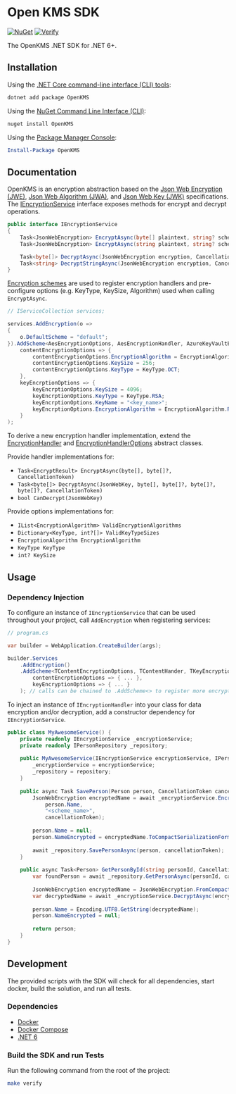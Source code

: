 # Open KMS SDK

[![NuGet](https://img.shields.io/nuget/v/OpenKMS.svg)](https://www.nuget.org/packages/OpenKMS/)
[![Verify](https://github.com/Basis-Theory/open-kms/actions/workflows/verify.yml/badge.svg)](https://github.com/Basis-Theory/open-kms/actions/workflows/verify.yml)

The OpenKMS .NET SDK for .NET 6+.

## Installation

Using the [.NET Core command-line interface (CLI) tools](https://docs.microsoft.com/en-us/dotnet/core/tools/):

```sh
dotnet add package OpenKMS
```

Using the [NuGet Command Line Interface (CLI)](https://docs.microsoft.com/en-us/nuget/tools/nuget-exe-cli-reference):

```sh
nuget install OpenKMS
```

Using the [Package Manager Console](https://docs.microsoft.com/en-us/nuget/tools/package-manager-console):

```powershell
Install-Package OpenKMS
```

## Documentation

OpenKMS is an encryption abstraction based on the [Json Web Encryption (JWE)](https://datatracker.ietf.org/doc/html/rfc7516), 
[Json Web Algorithm (JWA)](https://datatracker.ietf.org/doc/html/rfc7518), and [Json Web Key (JWK)](https://datatracker.ietf.org/doc/html/rfc7517) specifications.
The [IEncryptionService](./src/OpenKMS/Abstractions/IEncryptionService.cs) interface exposes methods for encrypt and decrypt operations.
```csharp
public interface IEncryptionService
{
    Task<JsonWebEncryption> EncryptAsync(byte[] plaintext, string? scheme, CancellationToken cancellationToken = default);
    Task<JsonWebEncryption> EncryptAsync(string plaintext, string? scheme, CancellationToken cancellationToken = default);

    Task<byte[]> DecryptAsync(JsonWebEncryption encryption, CancellationToken cancellationToken = default);
    Task<string> DecryptStringAsync(JsonWebEncryption encryption, CancellationToken cancellationToken = default);
}
```

[Encryption schemes](./src/OpenKMS/EncryptionScheme.cs) are used to register encryption handlers and pre-configure options (e.g. KeyType, KeySize, Algorithm) used when calling `EncryptAsync`.
```csharp
// IServiceCollection services;

services.AddEncryption(o =>
{
    o.DefaultScheme = "default";
}).AddScheme<AesEncryptionOptions, AesEncryptionHandler, AzureKeyVaultEncryptionOptions, AzureKeyVaultEncryptionHandler>("default", 
    contentEncryptionOptions => {
        contentEncryptionOptions.EncryptionAlgorithm = EncryptionAlgorithm.A256CBC_HS512;
        contentEncryptionOptions.KeySize = 256;
        contentEncryptionOptions.KeyType = KeyType.OCT;
    },
    keyEncrptionOptions => {
        keyEncrptionOptions.KeySize = 4096;
        keyEncrptionOptions.KeyType = KeyType.RSA;
        keyEncrptionOptions.KeyName = "<key_name>";
        keyEncrptionOptions.EncryptionAlgorithm = EncryptionAlgorithm.RSA_OAEP;
    }
);
```

To derive a new encryption handler implementation, extend the [EncryptionHandler<TOptions>](./src/OpenKMS/EncryptionHandler.cs)
and [EncryptionHandlerOptions](./src/OpenKMS/EncryptionHandlerOptions.cs) abstract classes. 

Provide handler implementations for:
- `Task<EncryptResult> EncryptAsync(byte[], byte[]?, CancellationToken)`
- `Task<byte[]> DecryptAsync(JsonWebKey, byte[], byte[]?, byte[]?, byte[]?, CancellationToken)`
- `bool CanDecrypt(JsonWebKey)`

Provide options implementations for:
- `IList<EncryptionAlgorithm> ValidEncryptionAlgorithms`
- `Dictionary<KeyType, int?[]> ValidKeyTypeSizes`
- `EncryptionAlgorithm EncryptionAlgorithm`
- `KeyType KeyType`
- `int? KeySize`

## Usage

### Dependency Injection

To configure an instance of `IEncryptionService` that can be used throughout your project, call `AddEncryption` when registering services:
```csharp
// program.cs

var builder = WebApplication.CreateBuilder(args);

builder.Services
    .AddEncryption()
    .AddScheme<TContentEncryptionOptions, TContentHander, TKeyEncryptionOptions, TKeyHandler>("<scheme_name>",
        contentEncrptionOptions => { ... },
        keyEncryptionOptions => { ... }
    ); // calls can be chained to .AddScheme<> to register more encryption schemes!
```

To inject an instance of `IEncryptionHandler` into your class for data encryption and/or decryption, 
add a constructor dependency for `IEncryptionService`.
```csharp
public class MyAwesomeService() {
    private readonly IEncryptionService _encryptionService;
    private readonly IPersonRepository _repository;
    
    public MyAwesomeService(IEncryptionService encryptionService, IPersonRepository repository) {
        _encryptionService = encryptionService;
        _repository = repository;
    }
    
    public async Task SavePerson(Person person, CancellationToken cancellationToken = default) {
        JsonWebEncryption encryptedName = await _encryptionService.EncryptAsync(
            person.Name,
            "<scheme_name>",
            cancellationToken);
        
        person.Name = null;
        person.NameEncrypted = encryptedName.ToCompactSerializationFormat();
        
        await _repository.SavePersonAsync(person, cancellationToken);
    }
    
    public async Task<Person> GetPersonById(string personId, CancellationToken cancellationToken = default) {
        var foundPerson = await _repository.GetPersonAsync(personId, cancellationToken);
        
        JsonWebEncryption encryptedName = JsonWebEncryption.FromCompactSerializationFormat(person.NameEncrypted);
        var decryptedName = await _encryptionService.DecryptAsync(encryptedName, cancellationToken);
        
        person.Name = Encoding.UTF8.GetString(decryptedName);
        person.NameEncrypted = null;
    
        return person;
    }
}
```

## Development

The provided scripts with the SDK will check for all dependencies, start docker, build the solution, and run all tests.

### Dependencies
- [Docker](https://www.docker.com/products/docker-desktop)
- [Docker Compose](https://www.docker.com/products/docker-desktop)
- [.NET 6](https://dotnet.microsoft.com/download/dotnet/6.0)

### Build the SDK and run Tests

Run the following command from the root of the project:

```sh
make verify
```
